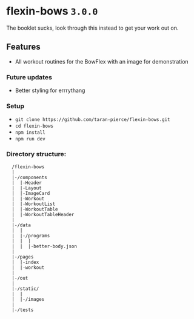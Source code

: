 # flexin-bows `3.0.0`
The booklet sucks, look through this instead to get your work out on.

## Features
* All workout routines for the BowFlex with an image for demonstration

### Future updates
* Better styling for errrythang

### Setup
* `git clone https://github.com/taran-pierce/flexin-bows.git`
* `cd flexin-bows`
* `npm install`
* `npm run dev`

### Directory structure:

```
  /flexin-bows
  |
  |-/components
  |  |-Header
  |  |-Layout
  |  |-ImageCard
  |  |-Workout
  |  |-WorkoutList
  |  |-WorkoutTable
  |  |-WorkoutTableHeader
  |
  |-/data
  |  |
  |  |-/programs
  |  |  |
  |  |  |-better-body.json
  |
  |-/pages
  |  |-index
  |  |-workout
  |  
  |-/out
  |
  |-/static/
  |  |
  |  |-/images
  |
  |-/tests       
```